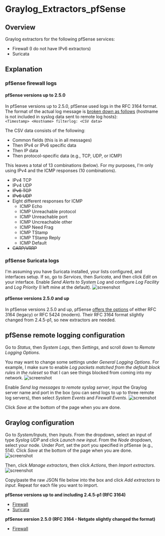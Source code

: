 # Graylog_Extractors_pfSense

## Overview
Graylog extractors for the following pfSense services:
* Firewall (I do not have IPv6 extractors)
* Suricata

## Explanation
### pfSense firewall logs
#### pfSense versions up to 2.5.0
In pfSense versions up to 2.5.0, pfSense used logs in the RFC 3164 format. The format of the actual log message is [broken down as follows](https://docs.netgate.com/pfsense/en/latest/monitoring/logs/raw-filter-format.html) (hostname is not included in syslog data sent to remote log hosts):  
```<Timestamp> <Hostname> filterlog: <CSV data>```  

The CSV data consists of the following:
* Common fields (this is in all messages)
* Then IPv4 or IPv6 specific data
* Then IP data
* Then protocol-specific data (e.g., TCP, UDP, or ICMP)

This leaves a total of 13 combinations (below). For my purposes, I'm only using IPv4 and the ICMP responses (10 combinations).
* IPv4 TCP
* IPv4 UDP
* ~~IPv6 TCP~~
* ~~IPv6 UDP~~
* Eight different responses for ICMP
  * ICMP Echo
  * ICMP Unreachable protocol
  * ICMP Unreachable port
  * ICMP Uncreachable other
  * ICMP Need Frag
  * ICMP TStamp
  * ICMP TStamp Reply
  * ICMP Default
* ~~CARP/VRRP~~

### pfSense Suricata logs
I'm assuming you have Suricata installed, your lists configured, and interfaces setup. If so, go to *Services*, then *Suricata*, and then click *Edit* on your interface. Enable *Send Alerts to System Log* and configure *Log Facility* and *Log Priority* (I left mine at the default).
![screenshot](img/20201216_003.png)

#### pfSense versions 2.5.0 and up
In pfSense versions 2.5.0 and up, pfSense [offers the options](https://docs.netgate.com/pfsense/en/latest/monitoring/logs/settings.html) of either RFC 3164 (legacy) or RFC 5424 (modern). Their RFC 3164 format slightly changed from 2.4.5-p1, so new extractors are needed.

## pfSense remote logging configuration
Go to *Status*, then *System Logs*, then *Settings*, and scroll down to *Remote Logging Options*.

You may want to change some settings under *General Logging Options*. For example, I make sure to enable *Log packets matched from the default block rules in the ruleset* so that I can see things blocked from coming into my network.
![screenshot](img/20201216_002.png)

Enable *Send log messages to remote syslog server*, input the Graylog server name and port in the box (you can send logs to up to three remote log servers), then select *System Events* and *Firewall Events*.
![screenshot](img/20201216_001.png)

Click *Save* at the bottom of the page when you are done.

## Graylog configuration
Go to *System/Inputs*, then *Inputs*. From the dropdown, select an input of type *Syslog UDP* and click *Launch new input*. From the *Node* dropdown, select your node. Under *Port*, set the port you specified in pfSense (e.g., 514). Click *Save* at the bottom of the page when you are done.  
![screenshot](img/20210218_001.png)

Then, click *Manage extractors*, then click *Actions*, then *Import extractors*.  
![screenshot](img/20190701_002.png)

Copy/paste the raw JSON file below into the box and click *Add extractors to input*. Repeat for each file you want to import.  

**pfSense versions up to and including 2.4.5-p1 (RFC 3164)**
 - [Firewall](https://raw.githubusercontent.com/loganmarchione/Graylog_Extractors_pfSense/master/RFC_3164/pfSense_Extractors_Firewall.json)  
 - [Suricata](https://raw.githubusercontent.com/loganmarchione/Graylog_Extractors_pfSense/master/RFC_3164/pfSense_Extractors_Suricata.json)  

**pfSense version 2.5.0 (RFC 3164 - Netgate slightly changed the format)**
  - [Firewall](https://raw.githubusercontent.com/loganmarchione/Graylog_Extractors_pfSense/master/RFC_3164/pfSense_Extractors_Firewall_2.5.0.json)
